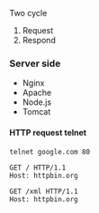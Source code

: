 Two cycle
1. Request
2. Respond

### Server side
* Nginx
* Apache
* Node.js
* Tomcat

#### HTTP request telnet
```
telnet google.com 80
```
```
GET / HTTP/1.1
Host: httpbin.org

GET /xml HTTP/1.1
Host: httpbin.org

```
